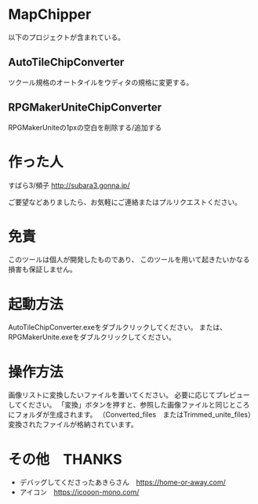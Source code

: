 # MapChipper

以下のプロジェクトが含まれている。

## AutoTileChipConverter
ツクール規格のオートタイルをウディタの規格に変更する。
## RPGMakerUniteChipConverter
RPGMakerUniteの1pxの空白を削除する/追加する

# 作った人
すばら3/頻子
http://subara3.gonna.jp/

ご要望などありましたら、お気軽にご連絡またはプルリクエストください。

# 免責
このツールは個人が開発したものであり、
このツールを用いて起きたいかなる損害も保証しません。

# 起動方法
AutoTileChipConverter.exeをダブルクリックしてください。
または、
RPGMakerUnite.exeをダブルクリックしてください。

# 操作方法
画像リストに変換したいファイルを置いてください。
必要に応じてプレビューしてください。
「変換」ボタンを押すと、参照した画像ファイルと同じところにフォルダが生成されます。
（Converted_files　またはTrimmed_unite_files）
変換されたファイルが格納されています。

# その他　THANKS
- デバッグしてくださったあきらさん　https://home-or-away.com/
- アイコン　https://icooon-mono.com/
